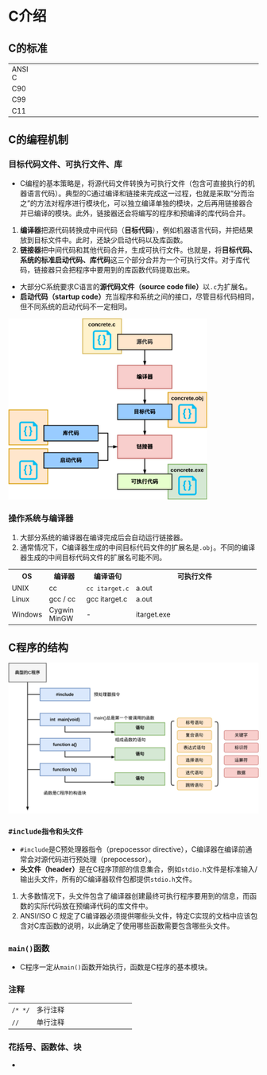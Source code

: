# C介绍

## C的标准

<table>
    <tr>
        <td width="10%">ANSI C</td>
        <td width="90%"></td>
    </tr>
    <tr>
        <td>C90</td>
        <td></td>
    </tr>
    <tr>
        <td>C99</td>
        <td></td>
    </tr>
    <tr>
        <td>C11</td>
        <td></td>
    </tr>
</table>


## C的编程机制

### 目标代码文件、可执行文件、库

- C编程的基本策略是，将源代码文件转换为可执行文件（包含可直接执行的机器语言代码）。典型的C通过编译和链接来完成这一过程，也就是采取“分而治之”的方法对程序进行模块化，可以独立编译单独的模块，之后再用链接器合并已编译的模块。此外，链接器还会将编写的程序和预编译的库代码合并。

1. <b>编译器</b>把源代码转换成中间代码（<b>目标代码</b>），例如机器语言代码，并把结果放到目标文件中。此时，还缺少启动代码以及库函数。
2. <b>链接器</b>把中间代码和其他代码合并，生成可执行文件。也就是，将<b>目标代码、系统的标准启动代码、库代码</b>这三个部分合并为一个可执行文件。对于库代码，链接器只会把程序中要用到的库函数代码提取出来。

- 大部分C系统要求C语言的<b>源代码文件（source code file）</b>以<code>.c</code>为扩展名。
- <b>启动代码（startup code）</b>充当程序和系统之间的接口，尽管目标代码相同，但不同系统的启动代码不一定相同。

<img src="../../pictures/C-编译器和链接器.drawio.svg" width="400"/> 

### 操作系统与编译器

1. 大部分系统的编译器在编译完成后会自动运行链接器。
2. 通常情况下，C编译器生成的中间目标代码文件的扩展名是<code>.obj</code>。不同的编译器生成的中间目标代码文件的扩展名可能不同。

<table>
    <tr>
        <th>OS</th>
        <th>编译器</th>
        <th>编译语句</th>
        <th>可执行文件</th>
    </tr>
    <tr>
        <td width="15%">UNIX</td>
        <td width="15%">cc</td>
        <td width="20%"><code>cc itarget.c</code></td>
        <td width="50%">a.out</td>
    </tr>
    <tr>
        <td>Linux</td>
        <td>gcc / cc</td>
        <td>gcc itarget.c</td>
        <td>a.out</td>
    </tr>
    <tr>
        <td>Windows</td>
        <td>Cygwin<br/>MinGW</td>
        <td>-</td>
        <td>itarget.exe</td>
    </tr>
</table>

## C程序的结构

<img src="../../pictures/C-C程序的结构.drawio.svg" wifth="600"/> 

### <code>#include指令和头文件</code>

- <code>#include</code>是C预处理器指令（prepocessor directive），C编译器在编译前通常会对源代码进行预处理（prepocessor）。
- <b>头文件（header）</b>是在C程序顶部的信息集合，例如<code>stdio.h</code>文件是标准输入/输出头文件，所有的C编译器软件包都提供<code>stdio.h</code>文件。

1. 大多数情况下，头文件包含了编译器创建最终可执行程序要用到的信息，而函数的实际代码放在预编译代码的库文件中。
2. ANSI/ISO C 规定了C编译器必须提供哪些头文件，特定C实现的文档中应该包含对C库函数的说明，以此确定了使用哪些函数需要包含哪些头文件。

### <code>main()</code>函数

- C程序一定从<code>main()</code>函数开始执行，函数是C程序的基本模块。

### 注释

<table>
    <tr>
        <td width="20%"><code>/* */</code></td>
        <td width="80%">多行注释</td>
    </tr>
    <tr>
        <td><code>//</code></td>
        <td>单行注释</td>
    </tr>
</table>

### 花括号、函数体、块

-